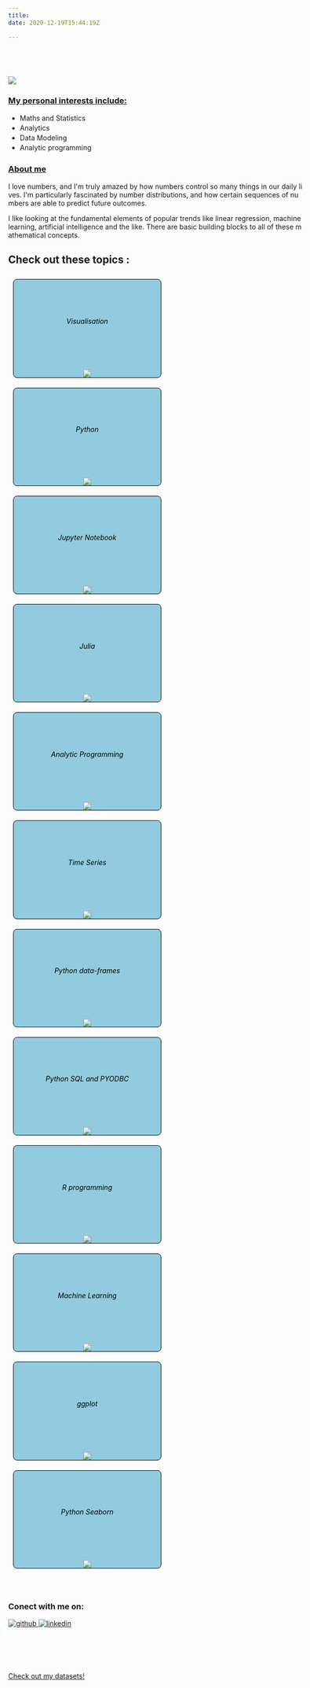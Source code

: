 ```yaml
---
title:   
date: 2020-12-19T15:44:19Z

---
```

<div id="img1">
<img src="/./_index_files/python.svg" alt="" width="1.5%"/>
</div>



<style>

* {
  transform-style: preserve-3d;
}


#img1{
  position: relative;
  animation: myfirst 7s;
  animation-direction:normal;
  transform: rotate(0deg);
  transform: rotate(60deg);
 
}

@keyframes myfirst {
  0%   { left: 120px; top: 0px;}
  100%  { left: 120px; top: 400px;}

}






#pic:hover {

  transform: rotate(1deg);
}
.boxgroup {
  display: flex;
  height: justify;
  flex-wrap: wrap;
  align-content: justify;
  
  }

.boxgroup > div{
  
  align-content: center;
  width: 180px;
  line-height: justify;
  margin: 10px;
  text-align: center;
  line-height: 180px;
  font-size: justify;
  border-radius: 8px;
  border: 1.5px solid black
}

.boxgroup div.A {
  background-color: #92cbdf;
  border: 1.5px solid black;
  width: 300px;
  margin: 10px;
  text-align: center;
  line-height: 130px;
  border-radius: 8px;
  color: black;
}

.boxgroup div.B {
  background-color: #92cbdf;
   border: 1.5px solid black;
  width: 300px;
  margin: 10px;
  text-align: center;
  line-height: 130px;
  border-radius: 8px;
  color: black;
}


.boxgroup div.C {
  background-color: #92cbdf;
   border: 1.5px solid black;
  width: 300px;
  margin: 10px;
  text-align: center;
  line-height: 130px;
  border-radius: 8px;
  color: black;
}

.boxgroup div.D {
  background-color: #92cbdf;
   border: 1.5px solid black;
  width: 300px;
  margin: 10px;
  text-align: center;
  line-height: 130px;
  border-radius: 8px;
  color: black;
}


.boxgroup div.E {
  background-color: #92cbdf;
   border: 1.5px solid black;
  width: 300px;
  margin: 10px;
  text-align: center;
  line-height: 130px;
  border-radius: 8px;
  color: black;
}


.boxgroup div.F {
  background-color: #92cbdf;
   border: 1.5px solid black;
  width: 300px;
  margin: 10px;
  text-align: center;
  line-height: 130px;
  border-radius: 8px;
  color: black;
}


.boxgroup div.G {
  background-color:#92cbdf;
   border: 1.5px solid black;
  width: 300px;
  margin: 10px;
  text-align: center;
  line-height: 130px;
  border-radius: 8px;
  color: black;
}


.boxgroup div.H {
  background-color: #92cbdf;
   border: 1.5px solid black;
  width: 300px;
  margin: 10px;
  text-align: center;
  line-height: 130px;
  border-radius: 8px;
  color: black;
}




.boxgroup div.J {
  background-color: #92cbdf;
   border: 1.5px solid black;
  width: 300px;
  margin: 10px;
  text-align: center;
  line-height: 130px;
  border-radius: 8px;
  color: black;
}


.boxgroup div.K {
  background-color: #92cbdf;
   border: 1.5px solid black;
  width: 300px;
  margin: 10px;
  text-align: center;
  line-height: 130px;
  border-radius: 8px;
  color: black;
}



.boxgroup div.M {
  background-color: #92cbdf;
   border: 1.5px solid black;
  width: 300px;
  margin: 10px;
  text-align: center;
  line-height: 130px;
  border-radius: 8px;
  color: black;
}

.boxgroup div.N {
  background-color: #92cbdf;
   border: 1.5px solid black;
  width: 300px;
  margin: 10px;
  text-align: center;
  line-height: 130px;
  border-radius: 8px;
  color: black;
}



.boxgroup div.O {
  background-color: #92cbdf;
   border: 1.5px solid black;
  width: 300px;
  margin: 10px;
  text-align: center;
  line-height: 130px;
  border-radius: 8px;
  color: black;
}



  .boxgroup div.A:hover {
      opacity: 0.3;
      background-color: grey;
    }
    
  .boxgroup div.B:hover {
      opacity: 0.3;
      background-color: grey;
    }
    
  .boxgroup div.C:hover {
      opacity: 0.3;
      background-color: grey;
    }  

  .boxgroup div.D:hover {
      opacity: 0.3;
      background-color: grey;
    } 
    
  .boxgroup div.E:hover {
      opacity: 0.3;
      background-color: grey;
    } 
    
  .boxgroup div.F:hover {
      opacity: 0.3;
      background-color: grey;
    } 
    
    
  .boxgroup div.G:hover {
      opacity: 0.3;
      background-color: grey;
    } 
    
   .boxgroup div.H:hover {
      opacity: 0.3;
      background-color: grey;
    } 
    
  .boxgroup div.I:hover {
      opacity: 0.3;
      background-color: grey;
    } 
    
  .boxgroup div.J:hover {
      opacity: 0.3;
      background-color: grey;
    } 
    

  .boxgroup div.M:hover {
      opacity: 0.3;
      background-color: grey;
    }   

  .boxgroup div.N:hover {
      opacity: 0.3;
      background-color: grey;
    }   
    
    
  .boxgroup div.O:hover {
      opacity: 0.3;
      background-color: grey;
    }  
    
    
  .boxgroup div.P:hover {
      opacity: 0.3;
      background-color: grey;
    }
    
    
  #interests{
    text-align: left;
  line-height: 20px;
  font-size: justify;
  }

#about{
  text-align: left;
  
  font-size: justify;
  width: 600px; 
  word-break: break-all;
  flex-flow: column wrap;
  
}

#topic:hover {
      opacity: 0.2;
      background-color: #e9f5f9;
      
      }
   
   
</style>

<body>

<div id="pic">

<img src="/images/avatar.jpg"  />

</div>

<h3><b><u>My personal interests include:</u></b></h3>
<div id="interests">


* Maths and Statistics
* Analytics
* Data Modeling
* Analytic programming

</div>
<div id="about">
<B><H3><u>About me</u></H3></B>
<p>I love numbers, and I'm truly amazed by how numbers control so many things in our daily lives. 
I'm particularly fascinated by number distributions, and how certain sequences of numbers are
able to predict future outcomes.</p>

<p>I like looking at the fundamental elements of popular trends like linear regression, 
machine learning, artificial intelligence and the like.
There are basic building blocks to all of these mathematical concepts.</center>
</p>
</div>

<div id="topic">
<h2><b>Check out these topics :</b></h2>
</div>
<div class="boxgroup">

<div class="A">
<div class="Acardbody">
<h6 class="Acardtitle">Visualisation</h6></div>
<a href="https://testwyr.netlify.app/tags/visualisation/" target="_blank" rel="noopener">
<img src="https://img.icons8.com/plasticine/100/4a90e2/combo-chart.png"/></a>

</div>


<div class="B">
<div class="Bcardbody">
<h6 class="Bcardtitle">Python</h6></div>
<a href="https://testwyr.netlify.app/tags/python/">
<img src="https://img.icons8.com/dusk/64/000000/python.png"/></a>

</div>
  
  
<div class="C">
<div class="Ccardbody">
<h6 class="Ccardtitle">Jupyter Notebook</h6></div>
<a href="https://testwyr.netlify.app/tags/jupyter/">
<img src="/images/jupyter.png"/></a>

</div>


<div class="D">
<div class="Dcardbody">
<h6 class="Dcardtitle">Julia</h6></div>
<a href="https://testwyr.netlify.app/tags/julia/" target="_blank" rel="noopener">
<img src="/images/julia.png"/></a>

</div>



<div class="E">
<div class="Ecardbody">
<h6 class="Ecardtitle">Analytic Programming</h6></div>
<a href="https://testwyr.netlify.app/tags/analytic-programming/">
<img src="/images/analytic programming.png"/></a>

</div>



<div class="F">
<div class="Fcardbody">
<h6 class="Fcardtitle">Time Series</h6></div>
<a href="https://testwyr.netlify.app/tags/time-series/">
<img src="/images/time-series.png""/></a>

</div>

<div class="G">
<div class="Gcardbody">
<h6 class="Gcardtitle">Python data-frames</h6></div>
<a href="https://testwyr.netlify.app/tags/data-frames/">
<img src="/images/data.png"/></a>

</div>


<div class="H">
<div class="Hcardbody">
<h6 class="Hcardtitle">Python SQL and PYODBC</h6></div>
<a href="https://testwyr.netlify.app/tags/sql/">
<img src="/images/sql.png"/></a>





</div>

<div class="J">
<div class="Jcardbody">
<h6 class="Jcardtitle">R programming</h6></div>
<a href="https://testwyr.netlify.app/tags/r/">
<img src="/images/rstudio.png"/></a>


</div>





<div class="M">
<div class="Mcardbody">
<h6 class="Mcardtitle">Machine Learning</h6></div>
<a href="https://testwyr.netlify.app/tags/machine-learning/">

<img src="/images/mlface.jpg"/>
</a>


</div>


<div class="N">
<div class="Ncardbody">
<h6 class="Ncardtitle">ggplot</h6></div>
<a href="https://testwyr.netlify.app/tags/ggplot/">

<img src="/images/ggplot.png"/>
</a>


</div>


<div class="O">
<div class="Ocardbody">
<h6 class="Ocardtitle">Python Seaborn</h6></div>
<a href="https://testwyr.netlify.app/tags/seaborn/">

<img src="/images/seaborn.png"/>

</a>


</div>


  
</div>





</br>
<br>
<div id="Connect">
<p><b><H3>Conect with me on:</H3></B></p>


<a href="https://github.com/NicJC" target="_blank">
  <img src=https://img.shields.io/badge/github-%2324292e.svg?&style=for-the-badge&logo=github&logoColor=azure alt=github style="margin-bottom: 8px;" />
  
</a>

<a href="https://www.linkedin.com/in/nicholas-coxen/" target="_blank">
  <img src=https://img.shields.io/badge/linkedin-%231E77B5.svg?&style=for-the-badge&logo=linkedin&logoColor=azure alt=linkedin style="margin-bottom: 8px;" />
  
</a>
</div>
</br><br>

<center>

<i class="fab fa-creative-commons fa-2x"></i><i class="fab fa-creative-commons-by fa-2x"></i><i class="fab fa-creative-commons-sa fa-2x"></i>

</center>

</br>

 <!-- datasets -->
 
  <div class="data">
    <div id="dt" ><br>
      <a href="https://github.com/NicJC/Datasets">Check out my datasets!</a>
    </div>
    </div>
<br>
<script>

$(document).ready(function(){
  $(".nav-tabs a").click(function(){
    $(this).tab('show');
  });
});
</script>

